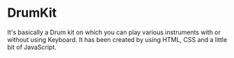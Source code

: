 # DrumKit

It's basically a Drum kit on which you can play various instruments with or without using Keyboard.
It has been created by using HTML, CSS and a little bit of JavaScript.
